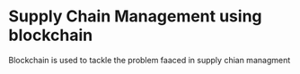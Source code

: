 # Supply Chain Management using blockchain
 Blockchain is used to tackle the problem faaced in supply chian managment
